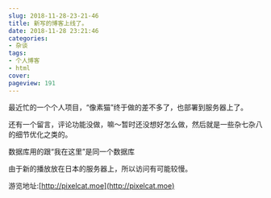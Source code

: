 ```yaml
---
slug: 2018-11-28-23-21-46
title: 新写的博客上线了。
date: 2018-11-28 23:21:46
categories:
- 杂谈
tags:
- 个人博客
- html
cover: 
pageview: 191
---
```


最近忙的一个个人项目，“像素猫”终于做的差不多了，也部署到服务器上了。

还有一个留言，评论功能没做，嘛～暂时还没想好怎么做，然后就是一些杂七杂八的细节优化之类的。

数据库用的跟“我在这里”是同一个数据库

由于新的播放放在日本的服务器上，所以访问有可能较慢。

游览地址:[http://pixelcat.moe](http://pixelcat.moe)



